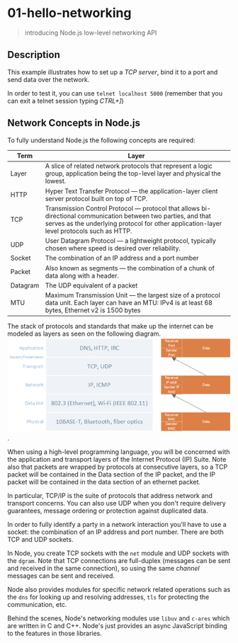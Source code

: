 # 01-hello-networking
> introducing Node.js low-level networking API

## Description
This example illustrates how to set up a *TCP server*, bind it to a port and send data over the network.

In order to test it, you can use `telnet localhost 5000` (remember that you can exit a telnet session typing *CTRL+]*)

## Network Concepts in Node.js
To fully understand Node.js the following concepts are required:

| Term        | Layer                                                                                 |
|-------------|---------------------------------------------------------------------------------------|
| Layer       | A slice of related network protocols that represent a logic group, application being the top-level layer and physical the lowest. |
| HTTP        | Hyper Text Transfer Protocol &mdash; the application-layer client server protocol built on top of TCP. |
| TCP         | Transmission Control Protocol &mdash; protocol that allows bi-directional communication between two parties, and that serves as the underlying protocol for other application-layer level protocols such as HTTP. |
| UDP         | User Datagram Protocol &mdash; a lightweight protocol, typically chosen where speed is desired over reliability. |
| Socket      | The combination of an IP address and a port number                                     |
| Packet      | Also known as segments &mdash; the combination of a chunk of data along with a header. |
| Datagram    | The UDP equivalent of a packet                                                         |
| MTU         | Maximum Transmission Unit &mdash; the largest size of a protocol data unit. Each layer can have an MTU: IPv4 is at least 68 bytes, Ethernet v2 is 1500 bytes |


The stack of protocols and standards that make up the internet can be modeled as layers as seen on the following diagram.
![Network Layers](./network_layers.png).

When using a high-level programming language, you will be concerned with the application and transport layers of the Internet Protocol (IP) Suite. Note also that packets are wrapped by protocols at consecutive layers, so a TCP packet will be contained in the Data section of the IP packet, and the IP packet will be contained in the data section of an ethernet packet.

In particular, TCP/IP is the suite of protocols that address network and transport concerns. You can also use UDP when you don't require delivery guarantees, message ordering or protection against duplicated data.

In order to fully identify a party in a network interaction you'll have to use a socket: the combination of an IP address and port number. There are both TCP and UDP sockets.

In Node, you create TCP sockets with the `net` module and UDP sockets with the `dgram`. Note that TCP connections are full-duplex (messages can be sent and received in the same connection), so using the same *channel* messages can be sent and received.

Node also provides modules for specific network related operations such as the `dns` for looking up and resolving addresses, `tls` for protecting the communication, etc.

Behind the scenes, Node's networking modules use `libuv` and `c-ares` which are written in C and C++. Node's just provides an async JavaScript binding to the features in those libraries.
